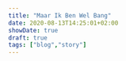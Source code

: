 ```yaml
---
title: "Maar Ik Ben Wel Bang"
date: 2020-08-13T14:25:01+02:00
showDate: true
draft: true
tags: ["blog","story"]
---
```


